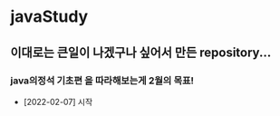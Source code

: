 # javaStudy
## 이대로는 큰일이 나겠구나 싶어서 만든 repository...
### java의정석 기초편 을 따라해보는게 2월의 목표!
- [2022-02-07] 시작

